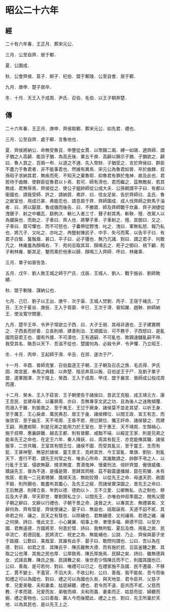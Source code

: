 # 昭公二十六年
## 經

二十有六年春．王正月．葬宋元公．

三月．公至自齊．居于鄆．

夏．公圍成．

秋．公會齊侯．莒子．邾子．杞伯．盟于鄟陵．公至自會．居于鄆．

九月．庚申．楚子居卒．

冬．十月．天王入于成周．尹氏．召伯．毛伯．以王子朝奔楚．

## 傳

二十六年春．王正月．庚申．齊侯取鄆．葬宋元公．如先君．禮也．

三月．公至自齊．處于鄆．言魯地也．

夏．齊侯將納公．命無受魯貨．申豐從女賈．以幣錦二兩．縛一如瑱．適齊師．謂子猶之人高齮．能貨子猶．為高氏後．粟五千庾．高齮以錦示子猶．子猶欲之．齮曰．魯人買之．百兩一布．以道之不通．先入幣財．子猶受之．言於齊侯曰．群臣不盡力于魯君者．非不能事君也．然據有異焉．宋元公為魯君如晉．卒於曲棘．叔孫昭子求納其君．無疾而死．不知天之棄魯耶．抑魯君有罪於鬼神．故及此也．君若待于曲棘．使群臣從魯君以卜焉．若可．師有濟也．君而繼之．茲無敵矣．若其無成．君無辱焉．齊侯從之．使公子鉏帥師從公成大夫．公孫朝謂平子曰．有都以衛國也．請我受師．許之．請納質．弗許．曰．信女足矣．告於齊師曰．孟氏．魯之敝室也．用成已甚．弗能忍也．請息肩于齊．齊師圍成．成人伐齊師之飲馬于淄者．曰．將以厭眾．魯成備而後告．曰．不勝眾．師及齊師戰于炊鼻．齊子淵捷從洩聲子．射之中楯瓦．繇朐汏．輈匕入者三寸．聲子射其馬．斬鞅．殪．改駕人以為鬷戾也．而助之．子車曰．齊人也．將擊子車．子車射之．殪．其御曰．又之．子車曰．眾可懼也．而不可怒也．子囊帶從野洩．叱之．洩曰．軍無私怒．報乃私也．將亢子．又叱之．亦叱之．冉豎射陳武子．中手．失弓而罵．以告平子曰．有君子白皙．鬒鬚眉．甚口．平子曰．必子彊也．無乃亢諸．對曰．謂之君子．何敢亢之．林雍羞為顏鳴右．下．苑何忌取其耳．顏鳴去之．苑子之御曰．視下顧．苑子刜林雍．斷其足．鑋而乘於他車以歸．顏鳴三入齊師．呼曰．林雍乘．

亖月．單子如晉告急．

五月．戊午．劉人敗王城之師于尸氏．戊辰．王城人．劉人．戰于施谷．劉師敗績．

秋．盟于剸陵．謀納公也．

七月．己巳．劉子以王出．庚午．次于渠．王城人焚劉．丙子．王宿于褚氏．丁丑．王次于萑谷．庚辰．王入于胥靡．辛巳．王次于滑．晉知躒．趙鞅．帥師納王．使汝寬守關塞．

九月．楚平王卒．令尹子常欲立子西．曰．大子壬弱．其母非適也．王子建實聘之．子西長而好善．立長則順．建善則治．王順國治．可不務乎．子西怒曰．是亂國而惡君王也．國有外援．不可瀆也．王有適嗣．不可亂也．敗親速讎亂嗣不祥．我受其名．賂吾以天下．吾滋不從也．楚國何為．必殺令尹．令尹懼．乃立昭王．

冬．十月．丙申．王起師于滑．辛丑．在郊．遂次于尸．

十一月．辛酉．晉師克鞏．召伯盈逐王子朝．王子朝及召氏之族．毛氏得．尹氏固．南宮嚚．奉周之典籍．以奔楚．陰忌奔莒以叛．召伯逆王于尸．及劉子單子盟．遂軍圉澤．次于隄上．癸酉．王入于成周．甲戌．盟于襄宮．晉師成公般戍周而還．

十二月．癸未．王入于莊宮．王子朝使告于諸侯曰．昔武王克殷．成王靖亖方．康王息民．並建母弟．以蕃屏周．亦曰．吾無專享文武之功．且為後人之迷敗傾覆．而溺入于難．則振救之．至于夷王．王愆于厥身．諸侯莫不並走其望．以祈王身．至于厲王．王心戾虐．萬民弗忍．居王于彘．諸侯釋位．以間王政．宣王有志．而後效官．至于幽王．天不弔周．王昏不若．用愆厥位．攜王奸命．諸侯替之．而建王嗣．用遷郟鄏．則是兄弟之能用力於王室也．至于惠王．天不靖周．生頹禍心．施于叔帶．惠襄辟難．越去王都．則有晉鄭．咸黜不端．以綏定王家．則是兄弟之能率先王之命也．在定王六年．秦人降妖．曰．周其有髭王．亦克能脩其職．諸侯服享．二世共職．王室其有間王位．諸侯不圖．而受其亂災．至于靈王．生而有髭．王甚神聖．無惡於諸侯．靈王景王．克終其世．今王室亂．單旗．劉狄．剝亂天下．壹行不若．謂先王何常之有．唯余心所命．其誰敢請之．帥群不弔之人．以行亂于王室．侵欲無厭．規求無度．貫瀆鬼神．慢棄刑法．倍奸齊盟．傲很威儀．矯誣先王．晉為不道．是攝是贊．思肆其罔極．茲不穀震盪播越．竄在荊蠻．未有攸厎．若我一二兄弟甥舅．獎順天法．無助狡猾．以從先王之命．毋速天罰．赦圖不穀．則所願也．敢盡布其腹心．及先王之經．而諸侯實深圖之．昔先王之命曰．王后無適．則擇立長．年鈞以德．德鈞以卜．王不立愛．公卿無私．古之制也．穆后及大子壽．早天即世．單劉贊私立少．以間先王．亦唯伯仲叔季圖之．閔馬父聞子朝之辭曰．文辭以行禮也．子朝干景之命．遠晉之大．以專其志．無禮甚矣．文辭何為．齊有彗星．齊侯使禳之．晏子曰．無益也．祇取誣焉．天道不諂不貳．其命若之何．禳之．且天之有彗也．以除穢也．君無穢德．又何禳焉．若德之穢．禳之何損．詩曰．惟此文王．小心翼翼．昭事上帝．聿懷多福．厥德不回．以受方國．君無違德．方國將至．何患於彗．詩曰．我無所監．夏后及商．用亂之故．民卒流亡．若德回亂．民將流亡．祝史之為．無能補也．公說．乃止．齊侯與晏子坐于路寢．公歎曰．美哉室．其誰有此乎．晏子曰．敢問何謂也．公曰．吾以為在德．對曰．如君之言．其陳氏乎．陳氏雖無大德．而有施於民．豆區釜鍾之數．其取之公也薄．其施之民也厚．公厚斂焉．陳氏厚施焉．民歸之矣．詩曰．雖無德與女．式謌且舞．陳氏之施．民謌舞之矣．後世若少惰陳氏而不亡．則國其國也已．公曰．善哉．是可若何．對曰．唯禮可以已之．在禮家施不及國．民不遷晨．不移工．賈不變士．不濫官．不滔大夫．不收公利．公曰．善哉．我不能矣．吾今而後知禮之可以為國也．對曰．禮之可以為國也久矣．與天地並．君令臣共．父慈子孝．兄愛弟敬．夫和妻柔．姑慈婦聽．禮也．君令而不違．臣共而不貳．父慈而教．子孝而箴．兄愛而友．弟敬而順．夫和而義．妻柔而正．姑慈而從．婦聽而婉．禮之善物也．公曰善哉．寡人今而後聞此．禮之上也．對曰．先王所稟於天地．以為其民也．是以先王上之．


